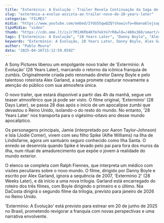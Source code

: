 ```yaml
---
title: "Extermínio: A Evolução - Trailer Revela Continuação da Saga de Zumbis"
slug: "extermnio-a-evoluo-assista-ao-trailer-novo-de-28-years-later"
categoria: "FILMES"
midia: "https://www.youtube.com/embed/IYGG55qwQZQ?showinfo=0&enablejsapi=1"
tipoMidia: "video"
thumb: "https://cdn.ome.lt/isJr7M1XKRb4Kfm7ekYo7rR8wl8=/480x360/smart/extras/conteudos/28-years-later-exterminio-evolucao-trailer.jpg"
tags: ["Extermínio: A Evolução", "28 Years Later", "Danny Boyle", "Alex Garland", "zumbis", "filme de zumbis", "cinema", "estreia 2025", "trailer de filme"]
keywords: "Extermínio: A Evolução, 28 Years Later, Danny Boyle, Alex Garland, zumbis, filme de zumbis, cinema, estreia 2025, trailer de filme"
author: "Pablo Moura"
data: "2025-04-16T15:12:59.059Z"
---
```


A Sony Pictures liberou um empolgante novo trailer de 'Extermínio: A Evolução' (28 Years Later), marcando o retorno da icônica franquia de zumbis. Originalmente criada pelo renomado diretor Danny Boyle e pelo talentoso roteirista Alex Garland, a saga promete capturar novamente a atenção do público com sua atmosfera única.

<blockquote class="twitter-tweet"><a href="https://twitter.com/user/status/1912369706045980744"></a></blockquote>

O novo trailer, que estará disponível a partir das 4h da manhã, segue um teaser atmosférico que já pode ser visto. O filme original, 'Extermínio' (28 Days Later), se passa 28 dias após o início de um apocalipse zumbi que devastou o Reino Unido, isolando-o do resto do mundo. No entanto, '28 Years Later' nos transporta para o vigésimo-oitavo ano desse mundo apocalíptico.

Os personagens principais, Jamie (interpretado por Aaron Taylor-Johnson) e Isla (Jodie Comer), vivem com seu filho Spike (Alfie Williams) na Ilha de Lindisfarne, agora um santuário seguro conhecido como Ilha Santa. O enredo se desenrola quando Spike é levado pelo pai para fora dos muros da ilha, num ritual de amadurecimento que expõe o jovem à realidade do mundo exterior.

O elenco se completa com Ralph Fiennes, que interpreta um médico com visões peculiares sobre o novo mundo. O filme, dirigido por Danny Boyle e escrito por Alex Garland, ignora a sequência de 2007, 'Extermínio 2' (28 Weeks Later), e dá início a uma nova trilogia. Garland está encarregado do roteiro dos três filmes, com Boyle dirigindo o primeiro e o último. Nia DaCosta dirigirá o segundo filme da trilogia, previsto para janeiro de 2026 no Reino Unido.

'Extermínio: A Evolução' está previsto para estrear em 20 de junho de 2025 no Brasil, prometendo revigorar a franquia com novas perspectivas e uma narrativa envolvente.